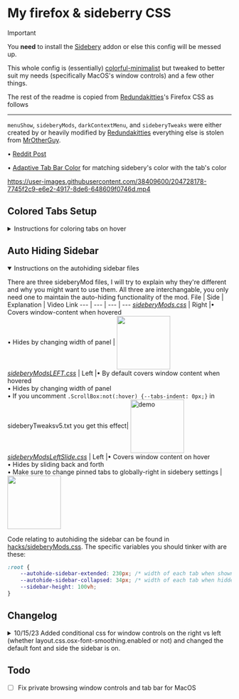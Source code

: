 # My firefox & sideberry CSS

> [!IMPORTANT]
> You **need** to install the [Sidebery](https://github.com/mbnuqw/sidebery/releases) addon or else this config will be messed up.

This whole config is (essentially) [colorful-minimalist](https://github.com/Redundakitties/colorful-minimalist/) but tweaked to better suit my needs (specifically MacOS's window controls) and a few other things.

The rest of the readme is copied from [Redundakitties](https://github.com/Redundakitties)'s Firefox CSS as follows

---

`menuShow`, `sideberyMods`, `darkContextMenu`, and `sideberyTweaks`
were either created by or heavily modified by [Redundakitties](https://github.com/Redundakitties)
everything else is stolen from [MrOtherGuy](https://github.com/MrOtherGuy/firefox-csshacks).

• [Reddit Post](https://www.reddit.com/r/FirefoxCSS/comments/z8k0a5/a_few_sidebery_and_firefox_tweaks_v20_2_years/)

• [Adaptive Tab Bar Color](https://addons.mozilla.org/en-US/firefox/addon/adaptive-tab-bar-color/) for matching sidebery's color with the tab's color


https://user-images.githubusercontent.com/38409600/204728178-7745f2c9-e6e2-4917-8de6-648609f0746d.mp4

## Colored Tabs Setup
<details>
<summary>Instructions for coloring tabs on hover</summary>

Once you have your userChrome.css file set up following [these](https://www.reddit.com/r/FirefoxCSS/comments/73dvty/tutorial_how_to_create_and_livedebug_userchromecss/) instructions, (and you have sidebery installed) follow these steps: 

1) Paste the code from sideberyTweaks.txt into the native custom css editor. (or use sideberyTweaksv5 if you've updated to the newer version of sidebery)
	* Configure panel → Styles editor → Sidebar 
	* If you did this correctly you can now edit the colors of your tabs depending on if you're hovering over them.

Changing the links will allow you to customize what tabs you want colored.

```css
.Tab[title*="https://github.com"], .PinnedTab[title*="https://github.com"] {
	--tabs-bg-hover: var(--white); /* default hover background */
	--tabs-bg-active: var(--white); /* default mouse-pressed background */
	--tabs-activated-bg: var(--white); /* default current background */
}
```

In the betav5 the variables have changed, use this template instead:
```css
.Tab[title*="https://github.com"], 
.PinnedTab[title*="https://github.com"] {
	--tabs-activated-bg: var(--white); /* default current background */
	--frame-el-overlay-hover-bg: var(--white); /* hover bg */
}
```
I hope they revert this change as this seems so much more clunky :/
But it appears that `--hover-bg` and `--clicked-bg` no longer exist 

2) Copy the userChrome.css from here into your userChrome.css you set up, and paste the hacks folder into your chrome folder.
3) If you're interested in the "Open in New Private Tab" option, check out this [github](https://github.com/xiaoxiaoflood/firefox-scripts) for instructions.
</details>

## Auto Hiding Sidebar
<details open>
<summary>Instructions on the autohiding sidebar files</summary>

There are three sideberyMod files, I will try to explain why they're different and why you might want to use them. All three are interchangable, you only need one to maintain the auto-hiding functionality of the mod. 
File | Side | Explanation | Video Link
--- | --- | --- | ---
[*sideberyMods.css*](https://github.com/onscreenproton/firefox-css/blob/main/hacks/sideberyMods.css) | Right |• Covers window-content when hovered <br>• Hides by changing width of panel | <img src="https://user-images.githubusercontent.com/38409600/234763194-a3fcedc6-5c8c-466a-b7ad-41afb1aa72c9.gif" align="center" width="120">
[*sideberyModsLEFT.css*](https://github.com/onscreenproton/firefox-css/blob/main/hacks/sideberyModsLEFT.css) | Left |• By default covers window content when hovered <br>• Hides by changing width of panel <br>• If you uncomment `.ScrollBox:not(:hover) {--tabs-indent: 0px;}` in sideberyTweaksv5.txt you get this effect| <img src="https://user-images.githubusercontent.com/38409600/235023717-e0c6d5ba-fb6f-4053-9811-47449cfe7376.gif" alt="demo" align="center" width="120"> 
[*sideberyModsLeftSlide.css*](https://github.com/onscreenproton/firefox-css/blob/main/hacks/sideberyModsLeftSlide.css) | Left |• Covers window content on hover <br>• Hides by sliding back and forth<br>• Make sure to change pinned tabs to globally-right in sidebery settings | <img src="https://user-images.githubusercontent.com/38409600/234763781-1e36691d-ec58-440d-9e9a-60fce33b091c.gif" align="center" width="120"> 

Code relating to autohiding the sidebar can be found in [hacks/sideberyMods.css](https://github.com/onscreenproton/firefox-css/blob/main/hacks/sideberyMods.css). The specific variables you should tinker with are these: 
```css
:root {
    --autohide-sidebar-extended: 230px; /* width of each tab when shown */
    --autohide-sidebar-collapsed: 34px; /* width of each tab when hidden */
    --sidebar-height: 100vh;
}
```
</details>

## Changelog
<details>
<!-- Necessary blank line -->
<summary>  
10/15/23 Added conditional css for window controls on the right vs left (whether layout.css.osx-font-smoothing.enabled or not) and changed the default font and side the sidebar is on.
</summary>

+ 9/7/23 No longer maintaining repo for the forseeable future :/ (I just don't have the free time I once had anymore)
+ 4/27/23 Added ability show indented tabs on hover <a href="https://user-images.githubusercontent.com/38409600/235023717-e0c6d5ba-fb6f-4053-9811-47449cfe7376.gif">demo</a>
+ 4/1/23 Fixed colored tabs setup instructions
+ 3/18/23 updated out of date parts of my readme (updated for b31), created some code to handle if the sidebar-header is shown (see issue https://github.com/Redundakitties/colorful-minimalist/issues/4) 
+ 2/1/23 - updated sidebery to b30
+ 12/21/22 - removed tabsintitlebar selector because it's not necessary and was breaking the css for machines where tabsintitlebar=false. 
+ 12/2/22 - added `sideberyModsLeftSlide.css`
+ 11/30/22 - added `sideberyModsLEFT.css`
+ 11/28/2022
	- fixed autohide because it broke
	- removed weird purple top left square from menuShow.css
	- updated sidebery to beta v5 (highly recommend)
		- due to updating sidebery, had to change a bunch of sideberyTweaks.txt
		- made a new file for this called sideberyTweaksv5.txt
	- removed [custom_menupopup_check_icons.css](https://github.com/MrOtherGuy/firefox-csshacks/tree/master/chrome/custom_menupopup_check_icons.css)
</details>

## Todo
- [ ] Fix private browsing window controls and tab bar for MacOS